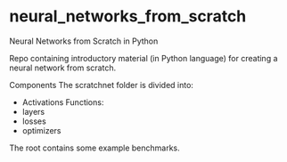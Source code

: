 # neural_networks_from_scratch
Neural Networks from Scratch in Python

Repo containing introductory material (in Python language) for creating a neural network from scratch.

Components
The scratchnet folder is divided into:
- Activations Functions:
- layers
- losses
- optimizers

The root contains some example benchmarks.